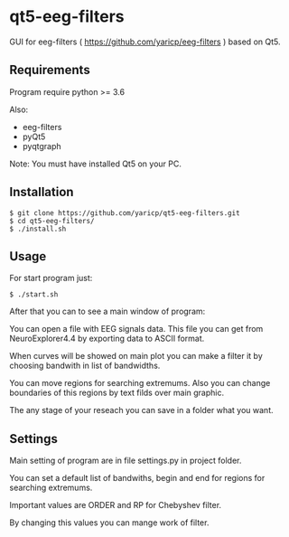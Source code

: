 # qt5-eeg-filters

GUI for eeg-filters ( https://github.com/yaricp/eeg-filters ) based on Qt5.

## Requirements

Program require python >= 3.6

Also:

* eeg-filters
* pyQt5
* pyqtgraph

Note: You must have installed Qt5  on your PC.

## Installation



```
$ git clone https://github.com/yaricp/qt5-eeg-filters.git
$ cd qt5-eeg-filters/
$ ./install.sh
```

## Usage

For start program just:

```
$ ./start.sh
```

After that you can to see a main window of program:

You can open a file with EEG signals data.
This file you can get from NeuroExplorer4.4 by exporting data to ASCII format.

When curves will be showed on main plot you can make a filter it by choosing bandwith in list of bandwidths.

You can move regions for searching extremums. Also you can change boundaries of this regions by text filds over main graphic.

The any stage of your reseach you can save in a folder what you want.


## Settings

Main setting of program are in file settings.py in project folder.

You can set a default list of bandwiths, begin and end for regions for searching extremums.

Important values are ORDER and RP for Chebyshev filter.

By changing this values you can mange work of filter.
